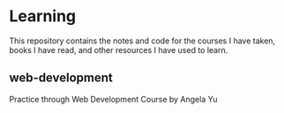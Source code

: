 # Learning

This repository contains the notes and code for the courses I have taken, books I have read, and other resources I have used to learn.

## web-development
Practice through Web Development Course by Angela Yu
